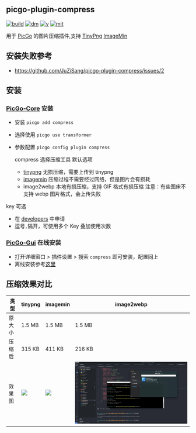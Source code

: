 ## picgo-plugin-compress

[![build](https://img.shields.io/github/workflow/status/juzisang/picgo-plugin-compress/NPMPublish/master?color=brightgreen)](https://github.com/JuZiSang/picgo-plugin-compress/actions)
[![dm](https://img.shields.io/npm/dm/picgo-plugin-compress?color=brightgreen)](https://npmcharts.com/compare/picgo-plugin-compress?minimal=true)
[![v](https://img.shields.io/npm/v/picgo-plugin-compress?color=brightgreen)](https://www.npmjs.com/package/picgo-plugin-compress)
[![mit](https://img.shields.io/badge/license-mit-brightgreen.svg)](https://github.com/JuZiSang/picgo-plugin-compress/blob/master/LICENSE)

用于 [PicGo](https://github.com/Molunerfinn/PicGo) 的图片压缩插件,支持 [TinyPng](https://tinypng.com/) [ImageMin](https://github.com/imagemin/imagemin)

## 安装失败参考

- https://github.com/JuZiSang/picgo-plugin-compress/issues/2

## 安装

### [PicGo-Core](https://github.com/PicGo/PicGo-Core) 安装

- 安装 `picgo add compress`

- 选择使用 `picgo use transformer`

- 参数配置 `picgo config plugin compress`

  compress 选择压缩工具
  默认选项

  - [tinypng](https://tinypng.com/) 无损压缩，需要上传到 tinypng
  - [imagemin](https://github.com/imagemin/imagemin) 压缩过程不需要经过网络，但是图片会有损耗
  - image2webp 本地有损压缩，支持 GIF 格式有损压缩
    注意：有些图床不支持 webp 图片格式，会上传失败

key 可选

- 在 [developers](https://tinypng.com/developers) 中申请
- 逗号`,`隔开，可使用多个 Key 叠加使用次数

### [PicGo-Gui](https://github.com/Molunerfinn/PicGo) 在线安装

- 打开详细窗口 > 插件设置 > 搜索 `compress` 即可安装，配置同上
- 离线安装参考[这里](https://picgo.github.io/PicGo-Core-Doc/zh/dev-guide/deploy.html#gui%E6%8F%92%E4%BB%B6)

## 压缩效果对比

| 类型   | tinypng                                                                                        | imagemin                                                                                        | image2webp                                                                                            |
| ------ | ---------------------------------------------------------------------------------------------- | ----------------------------------------------------------------------------------------------- | ----------------------------------------------------------------------------------------------------- |
| 原大小 | 1.5 MB                                                                                         | 1.5 MB                                                                                          | 1.5 MB                                                                                                |
| 压缩后 | 315 KB                                                                                         | 411 KB                                                                                          | 216 KB                                                                                                |
| 效果图 | ![](https://raw.githubusercontent.com/JuZiSang/picgo-plugin-compress/master/tests/tinypng.png) | ![](https://raw.githubusercontent.com/JuZiSang/picgo-plugin-compress/master/tests/imagemin.png) | ![](https://raw.githubusercontent.com/JuZiSang/picgo-plugin-compress/master/tests/imagemin_webp.webp) |
